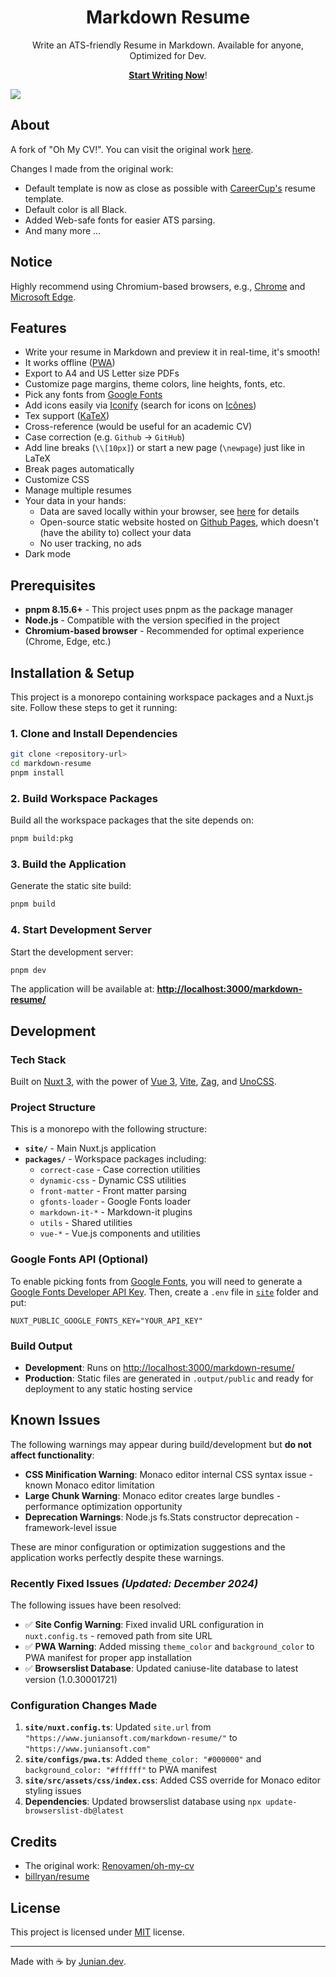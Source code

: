<h1 align="center">Markdown Resume</h1>

<p align="center">Write an ATS-friendly Resume in Markdown. Available for anyone, Optimized for Dev.</p>

<p align="center"><a href="https://www.junian.dev/markdown-resume/"><strong>Start Writing Now</strong></a>!</p>

<img align="center" src="https://raw.githubusercontent.com/junian/markdown-resume/assets/img/markdown-resume-screenshot-00.jpg"/>

## About

A fork of "Oh My CV!". You can visit the original work [here](https://ohmycv.app/).

Changes I made from the original work:

- Default template is now as close as possible with [CareerCup's](https://www.careercup.com/resume) resume template.
- Default color is all Black.
- Added Web-safe fonts for easier ATS parsing.
- And many more ...

## Notice

Highly recommend using Chromium-based browsers, e.g., [Chrome](https://www.google.com/chrome/) and [Microsoft Edge](https://www.microsoft.com/en-us/edge).

## Features

- Write your resume in Markdown and preview it in real-time, it's smooth!
- It works offline ([PWA](https://developer.mozilla.org/en-US/docs/Web/Progressive_web_apps))
- Export to A4 and US Letter size PDFs
- Customize page margins, theme colors, line heights, fonts, etc.
- Pick any fonts from [Google Fonts](https://fonts.google.com/)
- Add icons easily via [Iconify](https://github.com/iconify/iconify) (search for icons on [Icônes](https://icones.js.org/))
- Tex support ([KaTeX](https://github.com/KaTeX/KaTeX))
- Cross-reference (would be useful for an academic CV)
- Case correction (e.g. `Github` -> `GitHub`)
- Add line breaks (`\\[10px]`) or start a new page (`\newpage`) just like in LaTeX
- Break pages automatically
- Customize CSS
- Manage multiple resumes
- Your data in your hands:
  - Data are saved locally within your browser, see [here](https://localforage.github.io/localForage/) for details
  - Open-source static website hosted on [Github Pages](https://pages.github.com/), which doesn't (have the ability to) collect your data
  - No user tracking, no ads
- Dark mode

## Prerequisites

- **pnpm 8.15.6+** - This project uses pnpm as the package manager
- **Node.js** - Compatible with the version specified in the project
- **Chromium-based browser** - Recommended for optimal experience (Chrome, Edge, etc.)

## Installation & Setup

This project is a monorepo containing workspace packages and a Nuxt.js site. Follow these steps to get it running:

### 1. Clone and Install Dependencies

```bash
git clone <repository-url>
cd markdown-resume
pnpm install
```

### 2. Build Workspace Packages

Build all the workspace packages that the site depends on:

```bash
pnpm build:pkg
```

### 3. Build the Application

Generate the static site build:

```bash
pnpm build
```

### 4. Start Development Server

Start the development server:

```bash
pnpm dev
```

The application will be available at: **<http://localhost:3000/markdown-resume/>**

## Development

### Tech Stack

Built on [Nuxt 3](https://nuxt.com), with the power of [Vue 3](https://github.com/vuejs/vue-next), [Vite](https://github.com/vitejs/vite), [Zag](https://zagjs.com/), and [UnoCSS](https://github.com/antfu/unocss).

### Project Structure

This is a monorepo with the following structure:

- **`site/`** - Main Nuxt.js application
- **`packages/`** - Workspace packages including:
  - `correct-case` - Case correction utilities
  - `dynamic-css` - Dynamic CSS utilities
  - `front-matter` - Front matter parsing
  - `gfonts-loader` - Google Fonts loader
  - `markdown-it-*` - Markdown-it plugins
  - `utils` - Shared utilities
  - `vue-*` - Vue.js components and utilities

### Google Fonts API (Optional)

To enable picking fonts from [Google Fonts](https://fonts.google.com/), you will need to generate a [Google Fonts Developer API Key](https://developers.google.com/fonts/docs/developer_api#APIKey). Then, create a `.env` file in [`site`](site/) folder and put:

```
NUXT_PUBLIC_GOOGLE_FONTS_KEY="YOUR_API_KEY"
```

### Build Output

- **Development**: Runs on <http://localhost:3000/markdown-resume/>
- **Production**: Static files are generated in `.output/public` and ready for deployment to any static hosting service

## Known Issues

The following warnings may appear during build/development but **do not affect functionality**:

- **CSS Minification Warning**: Monaco editor internal CSS syntax issue - known Monaco editor limitation
- **Large Chunk Warning**: Monaco editor creates large bundles - performance optimization opportunity
- **Deprecation Warnings**: Node.js fs.Stats constructor deprecation - framework-level issue

These are minor configuration or optimization suggestions and the application works perfectly despite these warnings.

### Recently Fixed Issues *(Updated: December 2024)*

The following issues have been resolved:

- ✅ **Site Config Warning**: Fixed invalid URL configuration in `nuxt.config.ts` - removed path from site URL
- ✅ **PWA Warning**: Added missing `theme_color` and `background_color` to PWA manifest for proper app installation
- ✅ **Browserslist Database**: Updated caniuse-lite database to latest version (1.0.30001721)

### Configuration Changes Made

1. **`site/nuxt.config.ts`**: Updated `site.url` from `"https://www.juniansoft.com/markdown-resume/"` to `"https://www.juniansoft.com"`
2. **`site/configs/pwa.ts`**: Added `theme_color: "#000000"` and `background_color: "#ffffff"` to PWA manifest
3. **`site/src/assets/css/index.css`**: Added CSS override for Monaco editor styling issues
4. **Dependencies**: Updated browserslist database using `npx update-browserslist-db@latest`

## Credits

- The original work: [Renovamen/oh-my-cv](https://github.com/Renovamen/oh-my-cv)
- [billryan/resume](https://github.com/billryan/resume)

## License

This project is licensed under [MIT](LICENSE) license.

---

Made with ☕ by [Junian.dev](https://www.junian.dev).
